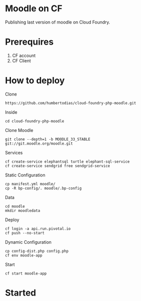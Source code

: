 # Moodle on CF

Publishing last version of moodle on Cloud Foundry.

# Prerequires

1. CF account
2. CF Client

# How to deploy

Clone

```
https://github.com/humbertodias/cloud-foundry-php-moodle.git
```
Inside

```
cd cloud-foundry-php-moodle
```

Clone Moodle

```
git clone --depth=1 -b MOODLE_33_STABLE git://git.moodle.org/moodle.git
```

Services

```
cf create-service elephantsql turtle elephant-sql-service
cf create-service sendgrid free sendgrid-service
```

Static Configuration

```
cp manifest.yml moodle/
cp -R bp-config/. moodle/.bp-config
```

Data

```
cd moodle
mkdir moodledata
```

Deploy

```
cf login -a api.run.pivotal.io
cf push --no-start
```


Dynamic Configuration

```
cp config-dist.php config.php
cf env moodle-app
```


Start

```
cf start moodle-app
```


# Started

```

```